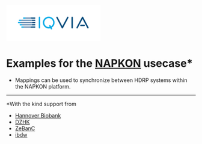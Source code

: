 <img src="/docs/images/Logo.png" width="250" alt="IQVIA Logo"/>

Examples for the [NAPKON](https://napkon.de/) usecase*
========================

* Mappings can be used to synchronize between HDRP systems within the NAPKON platform.

---  
*With the kind support from 
* [Hannover Biobank](https://www.mhh.de/institute-zentren-forschungseinrichtungen/hannover-unified-biobank-hub)
* [DZHK](https://dzhk.de)
* [ZeBanC](https://biobank.charite.de)
* [ibdw](https://www.ukw.de/interdisziplinaere-einrichtungen/interdisziplinaere-biomaterial-und-datenbank-wuerzburg/startseite/)
